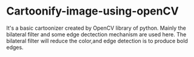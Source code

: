 # Cartoonify-image-using-openCV
It's a basic cartoonizer created by OpenCV library of python. Mainly the bilateral filter and some edge dectection mechanism are used here. 
The bilateral filter will reduce the color,and edge detection is to produce bold edges.
 
